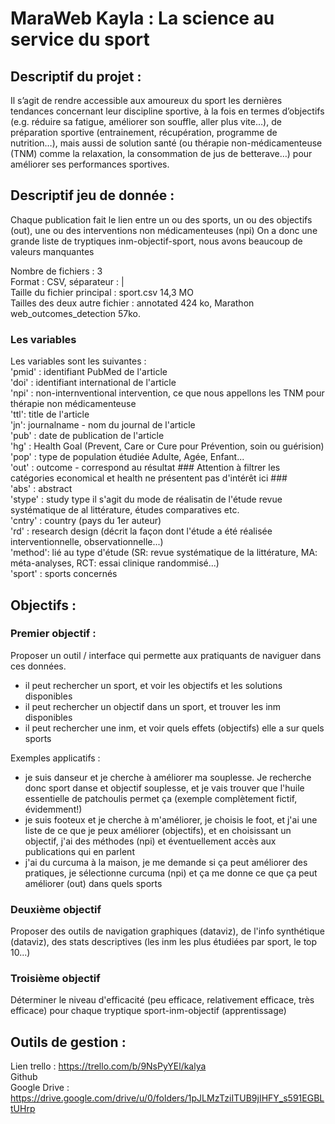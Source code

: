 # MaraWeb Kayla : La science au service du sport


## Descriptif du projet :

Il s’agit de rendre accessible aux amoureux du sport les dernières tendances concernant leur discipline sportive, à la fois en termes d’objectifs (e.g. réduire sa fatigue, améliorer son souffle, aller plus vite…), de préparation sportive (entrainement, récupération, programme de nutrition…), mais aussi de solution santé (ou thérapie non-médicamenteuse (TNM) comme la relaxation, la consommation de jus de betterave…) pour améliorer ses performances sportives.

## Descriptif jeu de donnée :

Chaque publication fait le lien entre un ou des sports, un ou des objectifs (out), une ou des interventions non médicamenteuses (npi)
On a donc une grande liste de tryptiques inm-objectif-sport, nous avons beaucoup de valeurs manquantes 

Nombre de fichiers : 3    
Format : CSV, séparateur : |    
Taille du fichier principal : sport.csv 14,3 MO     
Tailles des deux autre fichier : annotated 424 ko, Marathon web_outcomes_detection 57ko.      

### Les variables
Les variables sont les suivantes :   
'pmid' : identifiant PubMed de l'article   
'doi' : identifiant international de l'article     
'npi' : non-internventional intervention, ce que nous appellons les TNM pour thérapie non médicamenteuse     
'ttl': title de l'article     
'jn': journalname - nom du journal de l'article     
'pub' : date de publication de l'article     
'hg' : Health Goal (Prevent, Care or Cure pour Prévention, soin ou guérision)     
'pop' : type de population étudiée Adulte, Agée, Enfant...      
'out' : outcome - correspond au résultat ### Attention à filtrer les catégories economical et health ne présentent pas d'intérêt ici ###     
'abs' : abstract      
'stype' : study type il s'agit du mode de réalisatin de l'étude revue systématique de al littérature, études comparatives etc.    
'cntry' : country (pays du 1er auteur)     
'rd' : research design (décrit la façon dont l'étude a été réalisée interventionnelle, observationnelle...)    
'method': lié au type d'étude (SR: revue systématique de la littérature, MA: méta-analyses, RCT: essai clinique randommisé...)       
'sport' : sports concernés      

## Objectifs :

### Premier objectif :

Proposer un outil / interface qui permette aux pratiquants de naviguer dans ces données.

- il peut rechercher un sport, et voir les objectifs et les solutions disponibles
- il peut rechercher un objectif dans un sport, et trouver les inm disponibles
- il peut rechercher une inm, et voir quels effets (objectifs) elle a sur quels sports

Exemples applicatifs : 
- je suis danseur et je cherche à améliorer ma souplesse. Je recherche donc sport danse et objectif souplesse, et je vais trouver que l'huile essentielle de patchoulis permet ça (exemple complètement fictif, évidemment!)
- je suis footeux et je cherche à m'améliorer, je choisis le foot, et j'ai une liste de ce que je peux améliorer (objectifs), et en choisissant un objectif, j'ai des méthodes (npi) et éventuellement accès aux publications qui en parlent
- j'ai du curcuma à la maison, je me demande si ça peut améliorer des pratiques, je sélectionne curcuma (npi) et ça me donne ce que ça peut améliorer (out) dans quels sports

### Deuxième objectif

Proposer des outils de navigation graphiques (dataviz), de l'info synthétique (dataviz), des stats descriptives (les inm les plus étudiées par sport, le top 10...)

### Troisième objectif

Déterminer le niveau d'efficacité (peu efficace, relativement efficace, très efficace) pour chaque tryptique sport-inm-objectif (apprentissage) 

## Outils de gestion :
Lien trello : https://trello.com/b/9NsPyYEl/kalya     
Github     
Google Drive : https://drive.google.com/drive/u/0/folders/1pJLMzTziITUB9jIHFY_s591EGBLtUHrp     

